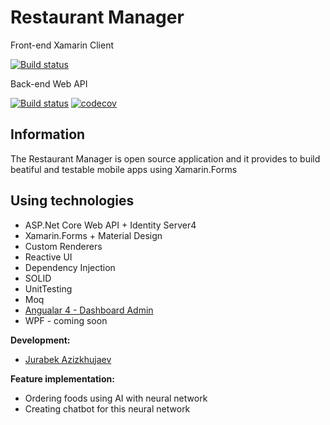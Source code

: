 # Restaurant Manager

Front-end Xamarin Client 

[![Build status](https://ci.appveyor.com/api/projects/status/p29atu2ty3ih7thm/branch/develop?svg=true)](https://ci.appveyor.com/project/Jurabek/restaurant-manager-vwadp/branch/develop)

Back-end Web API 

[![Build status](https://ci.appveyor.com/api/projects/status/4uh90c7u42d8aleo?svg=true)](https://ci.appveyor.com/project/Jurabek/restaurant-manager) [![codecov](https://codecov.io/gh/Jurabek/Restaurant-Manager/branch/develop/graph/badge.svg)](https://codecov.io/gh/Jurabek/Restaurant-Manager)


## Information
The Restaurant Manager is open source application and it provides to build beatiful and testable mobile apps using Xamarin.Forms

## Using technologies
* ASP.Net Core Web API + Identity Server4
* Xamarin.Forms + Material Design
* Custom Renderers
* Reactive UI
* Dependency Injection
* SOLID
* UnitTesting
* Moq
* [Angualar 4 - Dashboard Admin](https://github.com/Jurabek/Restaurant-Manager/tree/develop/Dashboard-Admin) 
* WPF - coming soon

**Development:**
* [Jurabek Azizkhujaev](https://github.com/jurabek)

**Feature implementation:**
* Ordering foods using AI with neural network
* Creating chatbot for this neural network
